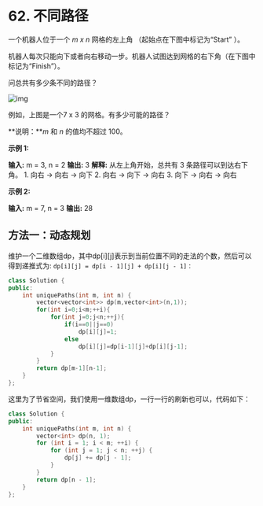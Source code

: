 # 62. 不同路径

一个机器人位于一个 *m x n* 网格的左上角 （起始点在下图中标记为“Start” ）。

机器人每次只能向下或者向右移动一步。机器人试图达到网格的右下角（在下图中标记为“Finish”）。

问总共有多少条不同的路径？

![img](F:\oil_you@126.com\090962e7adf24ab29af755d7106a0dcc\robot_maze.png)

例如，上图是一个7 x 3 的网格。有多少可能的路径？

**说明：***m* 和 *n* 的值均不超过 100。

**示例 1:**

**输入:** m = 3, n = 2 **输出:** 3 **解释:** 从左上角开始，总共有 3 条路径可以到达右下角。 1. 向右 -> 向右 -> 向下 2. 向右 -> 向下 -> 向右 3. 向下 -> 向右 -> 向右

**示例 2:**

**输入:** m = 7, n = 3 **输出:** 28



## 方法一：动态规划

维护一个二维数组dp，其中dp[i][j]表示到当前位置不同的走法的个数，然后可以得到递推式为: `dp[i][j] = dp[i - 1][j] + dp[i][j - 1]：`

```C++
class Solution {
public:
    int uniquePaths(int m, int n) {
        vector<vector<int>> dp(m,vector<int>(n,1));
        for(int i=0;i<m;++i){
            for(int j=0;j<n;++j){
                if(i==0||j==0)
                    dp[i][j]=1;
                else
                    dp[i][j]=dp[i-1][j]+dp[i][j-1];
            }
        }
        return dp[m-1][n-1];
    }
};
```

这里为了节省空间，我们使用一维数组dp，一行一行的刷新也可以，代码如下：

```C++
class Solution {
public:
    int uniquePaths(int m, int n) {
        vector<int> dp(n, 1);
        for (int i = 1; i < m; ++i) {
            for (int j = 1; j < n; ++j) {
                dp[j] += dp[j - 1]; 
            }
        }
        return dp[n - 1];
    }
};
```

